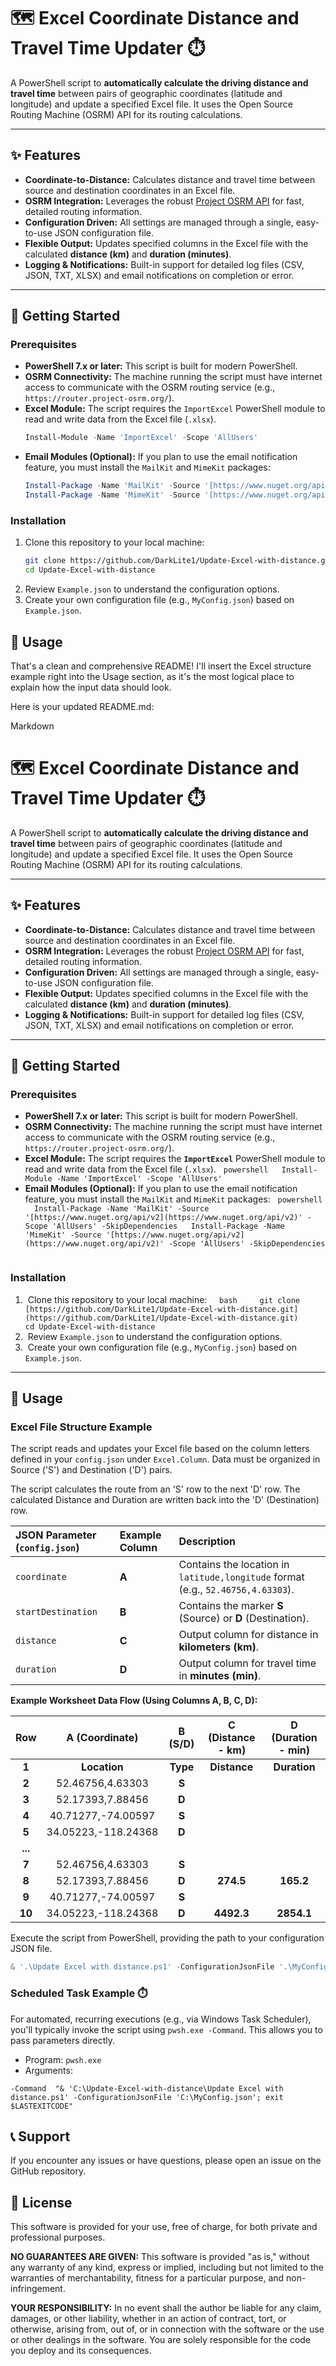 # 🗺️ Excel Coordinate Distance and Travel Time Updater ⏱️

A PowerShell script to **automatically calculate the driving distance and travel time** between pairs of geographic coordinates (latitude and longitude) and update a specified Excel file. It uses the Open Source Routing Machine (OSRM) API for its routing calculations.

---

## ✨ Features

- **Coordinate-to-Distance:** Calculates distance and travel time between source and destination coordinates in an Excel file.
- **OSRM Integration:** Leverages the robust [Project OSRM API](https://project-osrm.org/) for fast, detailed routing information.
- **Configuration Driven:** All settings are managed through a single, easy-to-use JSON configuration file.
- **Flexible Output:** Updates specified columns in the Excel file with the calculated **distance (km)** and **duration (minutes)**.
- **Logging & Notifications:** Built-in support for detailed log files (CSV, JSON, TXT, XLSX) and email notifications on completion or error.

---

## 🚀 Getting Started

### Prerequisites

- **PowerShell 7.x or later:** This script is built for modern PowerShell.
- **OSRM Connectivity:** The machine running the script must have internet access to communicate with the OSRM routing service (e.g., `https://router.project-osrm.org/`).
- **Excel Module:** The script requires the `ImportExcel` PowerShell module to read and write data from the Excel file (`.xlsx`).
  ```powershell
  Install-Module -Name 'ImportExcel' -Scope 'AllUsers'
  ```
- **Email Modules (Optional):** If you plan to use the email notification feature, you must install the `MailKit` and `MimeKit` packages:
  ```powershell
  Install-Package -Name 'MailKit' -Source '[https://www.nuget.org/api/v2](https://www.nuget.org/api/v2)' -Scope 'AllUsers' -SkipDependencies
  Install-Package -Name 'MimeKit' -Source '[https://www.nuget.org/api/v2](https://www.nuget.org/api/v2)' -Scope 'AllUsers' -SkipDependencies
  ```

### Installation

1.  Clone this repository to your local machine:
    ```bash
    git clone https://github.com/DarkLite1/Update-Excel-with-distance.git
    cd Update-Excel-with-distance
    ```
2.  Review `Example.json` to understand the configuration options.
3.  Create your own configuration file (e.g., `MyConfig.json`) based on `Example.json`.

## 📝 Usage

That's a clean and comprehensive README! I'll insert the Excel structure example right into the Usage section, as it's the most logical place to explain how the input data should look.

Here is your updated README.md:

Markdown

# 🗺️ Excel Coordinate Distance and Travel Time Updater ⏱️

A PowerShell script to **automatically calculate the driving distance and travel time** between pairs of geographic coordinates (latitude and longitude) and update a specified Excel file. It uses the Open Source Routing Machine (OSRM) API for its routing calculations.

---

## ✨ Features

- **Coordinate-to-Distance:** Calculates distance and travel time between source and destination coordinates in an Excel file.
- **OSRM Integration:** Leverages the robust [Project OSRM API](https://project-osrm.org/) for fast, detailed routing information.
- **Configuration Driven:** All settings are managed through a single, easy-to-use JSON configuration file.
- **Flexible Output:** Updates specified columns in the Excel file with the calculated **distance (km)** and **duration (minutes)**.
- **Logging & Notifications:** Built-in support for detailed log files (CSV, JSON, TXT, XLSX) and email notifications on completion or error.

---

## 🚀 Getting Started

### Prerequisites

- **PowerShell 7.x or later:** This script is built for modern PowerShell.
- **OSRM Connectivity:** The machine running the script must have internet access to communicate with the OSRM routing service (e.g., `https://router.project-osrm.org/`).
- **Excel Module:** The script requires the **`ImportExcel`** PowerShell module to read and write data from the Excel file (`.xlsx`).
  ```powershell
  Install-Module -Name 'ImportExcel' -Scope 'AllUsers'
  ```
- **Email Modules (Optional):** If you plan to use the email notification feature, you must install the `MailKit` and `MimeKit` packages:
  ```powershell
  Install-Package -Name 'MailKit' -Source '[https://www.nuget.org/api/v2](https://www.nuget.org/api/v2)' -Scope 'AllUsers' -SkipDependencies
  Install-Package -Name 'MimeKit' -Source '[https://www.nuget.org/api/v2](https://www.nuget.org/api/v2)' -Scope 'AllUsers' -SkipDependencies
  ```

### Installation

1.  Clone this repository to your local machine:
    ```bash
    git clone [https://github.com/DarkLite1/Update-Excel-with-distance.git](https://github.com/DarkLite1/Update-Excel-with-distance.git)
    cd Update-Excel-with-distance
    ```
2.  Review `Example.json` to understand the configuration options.
3.  Create your own configuration file (e.g., `MyConfig.json`) based on `Example.json`.

---

## 📝 Usage

### Excel File Structure Example
The script reads and updates your Excel file based on the column letters defined in your `config.json` under `Excel.Column`. Data must be organized in Source ('S') and Destination ('D') pairs.

The script calculates the route from an 'S' row to the next 'D' row. The calculated Distance and Duration are written back into the 'D' (Destination) row.

| JSON Parameter (`config.json`) | Example Column | Description |
| :--- | :--- | :--- |
| `coordinate` | **A** | Contains the location in `latitude,longitude` format (e.g., `52.46756,4.63303`). |
| `startDestination` | **B** | Contains the marker **S** (Source) or **D** (Destination). |
| `distance` | **C** | Output column for distance in **kilometers (km)**. |
| `duration` | **D** | Output column for travel time in **minutes (min)**. |


**Example Worksheet Data Flow (Using Columns A, B, C, D):**

| Row | A (Coordinate) | B (S/D) | C (Distance - km) | D (Duration - min) |
| :-: | :---: | :---: | :---: | :---: |
| **1** | **Location** | **Type** | **Distance** | **Duration** |
| **2** | 52.46756,4.63303 | **S** | | |
| **3** | 52.17393,7.88456 | **D** | | |
| **4** | 40.71277,-74.00597 | **S** | | |
| **5** | 34.05223,-118.24368 | **D** | | |
| **...** | | | | |
| **7** | 52.46756,4.63303 | **S** | | |
| **8** | 52.17393,7.88456 | **D** | **274.5** | **165.2** |
| **9** | 40.71277,-74.00597 | **S** | | |
| **10** | 34.05223,-118.24368 | **D** | **4492.3** | **2854.1** |


Execute the script from PowerShell, providing the path to your configuration JSON file.

```powershell
& '.\Update Excel with distance.ps1' -ConfigurationJsonFile '.\MyConfig.json'
```

### Scheduled Task Example ⏱️

For automated, recurring executions (e.g., via Windows Task Scheduler), you'll typically invoke the script using `pwsh.exe -Command`. This allows you to pass parameters directly.

- Program: `pwsh.exe`
- Arguments:

```
-Command  "& 'C:\Update-Excel-with-distance\Update Excel with distance.ps1' -ConfigurationJsonFile 'C:\MyConfig.json'; exit $LASTEXITCODE"
```

## 📞 Support

If you encounter any issues or have questions, please open an issue on the GitHub repository.

## 📜 License

This software is provided for your use, free of charge, for both private and professional purposes.

**NO GUARANTEES ARE GIVEN:** This software is provided "as is," without any warranty of any kind, express or implied, including but not limited to the warranties of merchantability, fitness for a particular purpose, and non-infringement.

**YOUR RESPONSIBILITY:** In no event shall the author be liable for any claim, damages, or other liability, whether in an action of contract, tort, or otherwise, arising from, out of, or in connection with the software or the use or other dealings in the software. You are solely responsible for the code you deploy and its consequences.